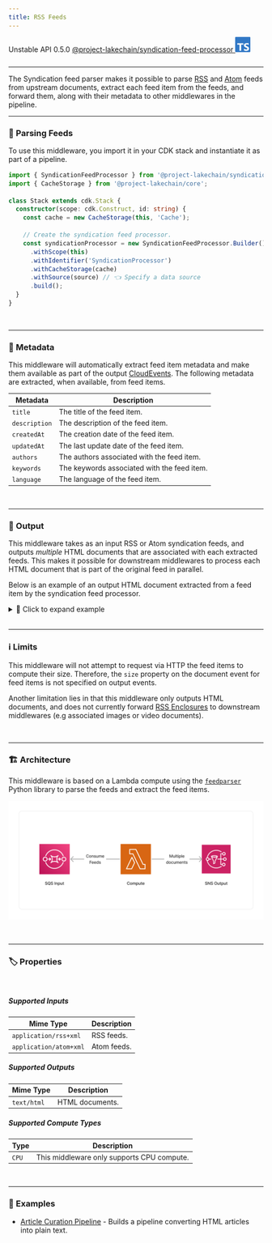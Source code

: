 ```yaml
---
title: RSS Feeds
---
```


<span title="Label: Pro" data-view-component="true" class="Label Label--api text-uppercase">
  Unstable API
</span>
<span title="Label: Pro" data-view-component="true" class="Label Label--version text-uppercase">
  0.5.0
</span>
<span title="Label: Pro" data-view-component="true" class="Label Label--package">
  <a target="_blank" href="https://www.npmjs.com/package/@project-lakechain/syndication-feed-processor">
    @project-lakechain/syndication-feed-processor
  </a>
</span>
<span class="language-icon">
  <svg role="img" viewBox="0 0 24 24" width="30" xmlns="http://www.w3.org/2000/svg" style="fill: #3178C6;"><title>TypeScript</title><path d="M1.125 0C.502 0 0 .502 0 1.125v21.75C0 23.498.502 24 1.125 24h21.75c.623 0 1.125-.502 1.125-1.125V1.125C24 .502 23.498 0 22.875 0zm17.363 9.75c.612 0 1.154.037 1.627.111a6.38 6.38 0 0 1 1.306.34v2.458a3.95 3.95 0 0 0-.643-.361 5.093 5.093 0 0 0-.717-.26 5.453 5.453 0 0 0-1.426-.2c-.3 0-.573.028-.819.086a2.1 2.1 0 0 0-.623.242c-.17.104-.3.229-.393.374a.888.888 0 0 0-.14.49c0 .196.053.373.156.529.104.156.252.304.443.444s.423.276.696.41c.273.135.582.274.926.416.47.197.892.407 1.266.628.374.222.695.473.963.753.268.279.472.598.614.957.142.359.214.776.214 1.253 0 .657-.125 1.21-.373 1.656a3.033 3.033 0 0 1-1.012 1.085 4.38 4.38 0 0 1-1.487.596c-.566.12-1.163.18-1.79.18a9.916 9.916 0 0 1-1.84-.164 5.544 5.544 0 0 1-1.512-.493v-2.63a5.033 5.033 0 0 0 3.237 1.2c.333 0 .624-.03.872-.09.249-.06.456-.144.623-.25.166-.108.29-.234.373-.38a1.023 1.023 0 0 0-.074-1.089 2.12 2.12 0 0 0-.537-.5 5.597 5.597 0 0 0-.807-.444 27.72 27.72 0 0 0-1.007-.436c-.918-.383-1.602-.852-2.053-1.405-.45-.553-.676-1.222-.676-2.005 0-.614.123-1.141.369-1.582.246-.441.58-.804 1.004-1.089a4.494 4.494 0 0 1 1.47-.629 7.536 7.536 0 0 1 1.77-.201zm-15.113.188h9.563v2.166H9.506v9.646H6.789v-9.646H3.375z"/></svg>
</span>
<div style="margin-top: 26px"></div>

---

The Syndication feed parser makes it possible to parse [RSS](https://en.wikipedia.org/wiki/RSS) and [Atom](https://en.wikipedia.org/wiki/Atom_(web_standard)) feeds from upstream documents, extract each feed item from the feeds, and forward them, along with their metadata to other middlewares in the pipeline.

---

### 📰 Parsing Feeds

To use this middleware, you import it in your CDK stack and instantiate it as part of a pipeline.

```typescript
import { SyndicationFeedProcessor } from '@project-lakechain/syndication-feed-processor';
import { CacheStorage } from '@project-lakechain/core';

class Stack extends cdk.Stack {
  constructor(scope: cdk.Construct, id: string) {
    const cache = new CacheStorage(this, 'Cache');
    
    // Create the syndication feed processor.
    const syndicationProcessor = new SyndicationFeedProcessor.Builder()
      .withScope(this)
      .withIdentifier('SyndicationProcessor')
      .withCacheStorage(cache)
      .withSource(source) // 👈 Specify a data source
      .build();
  }
}
```

<br>

---

### 📝 Metadata

This middleware will automatically extract feed item metadata and make them available as part of the output [CloudEvents](/project-lakechain/general/events). The following metadata are extracted, when available, from feed items.

| Metadata      | Description |
|---------------|-------------|
| `title`       | The title of the feed item. |
| `description` | The description of the feed item. |
| `createdAt`   | The creation date of the feed item. |
| `updatedAt`   | The last update date of the feed item. |
| `authors`      | The authors associated with the feed item. |
| `keywords`    | The keywords associated with the feed item. |
| `language`    | The language of the feed item. |

<br>

---

### 📄 Output

This middleware takes as an input RSS or Atom syndication feeds, and outputs *multiple* HTML documents that are associated with each extracted feeds. This makes it possible for downstream middlewares to process each HTML document that is part of the original feed in parallel.

Below is an example of an output HTML document extracted from a feed item by the syndication feed processor.

<details>
  <summary>💁 Click to expand example</summary>

  ```json
  {
    "specversion": "1.0",
    "id": "1780d5de-fd6f-4530-98d7-82ebee85ea39",
    "type": "document-created",
    "time": "2023-10-22T13:19:10.657Z",
    "data": {
      "chainId": "6ebf76e4-f70c-440c-98f9-3e3e7eb34c79",
      "source": {
        "url": "https://aws.amazon.com/blogs/aws/feed/",
        "type": "application/rss+xml",
        "size": 24536,
        "etag": "1243cbd6cf145453c8b5519a2ada4779"
      },
      "document": {
        "url": "https://aws.amazon.com/blogs/aws/aws-weekly-roundup-amazon-ecs-rds-for-mysql-emr-studio-aws-community-and-more-january-22-2024/",
        "type": "text/html",
        "size": 19526,
        "etag": "2a3b4c5d6e7f8d9e0a1b2c3d4e5f6a7b"
      },
      "metadata": {
        "title": "AWS Weekly Roundup: Amazon ECS, RDS for MySQL, and More – January 22, 2024",
        "description": "Check out the latest announcements from AWS in the AWS Weekly Roundup.",
        "createdAt": "2024-01-22T00:00:00.000Z",
        "updatedAt": "2024-01-22T00:00:00.000Z",
        "authors": ["Jeff Barr"],
        "keywords": ["Amazon ECS", "RDS for MySQL", "EMR Studio", "AWS Community"],
        "properties": {
          "kind": "text",
          "attrs": {
            "language": "en"
          }
        }
      },
      "callStack": []
    }
  }
  ```

</details>

<br>

---

### ℹ️ Limits

This middleware will not attempt to request via HTTP the feed items to compute their size. Therefore, the `size` property on the document event for feed items is not specified on output events.

Another limitation lies in that this middleware only outputs HTML documents, and does not currently forward [RSS Enclosures](https://en.wikipedia.org/wiki/RSS_enclosure) to downstream middlewares (e.g associated images or video documents).

<br>

---

### 🏗️ Architecture

This middleware is based on a Lambda compute using the [`feedparser`](https://pypi.org/project/feedparser/) Python library to parse the feeds and extract the feed items.

![Syndication Feed Processor](../../../assets/syndication-feed-processor-architecture.png)

<br>

---

### 🏷️ Properties

<br>

##### Supported Inputs

|  Mime Type  | Description |
| ----------- | ----------- |
| `application/rss+xml` | RSS feeds. |
| `application/atom+xml` | Atom feeds. |

##### Supported Outputs

|  Mime Type  | Description |
| ----------- | ----------- |
| `text/html` | HTML documents. |

##### Supported Compute Types

| Type  | Description |
| ----- | ----------- |
| `CPU` | This middleware only supports CPU compute. |

<br>

---

### 📖 Examples

- [Article Curation Pipeline](https://github.com/awslabs/project-lakechain/tree/main/examples/simple-pipelines/article-curation-pipeline/) - Builds a pipeline converting HTML articles into plain text.
